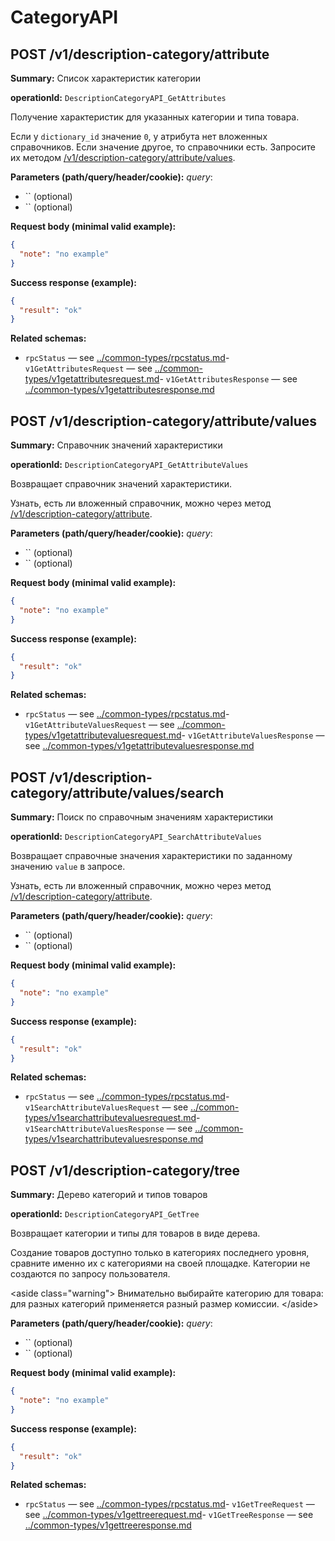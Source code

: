 # CategoryAPI

## POST /v1/description-category/attribute

**Summary:** Список характеристик категории

**operationId:** `DescriptionCategoryAPI_GetAttributes`

Получение характеристик для указанных категории и типа товара.

Если у `dictionary_id` значение `0`, у атрибута нет вложенных справочников.
Если значение другое, то справочники есть. Запросите их методом [/v1/description-category/attribute/values](#operation/DescriptionCategoryAPI_GetAttributeValues).

**Parameters (path/query/header/cookie):**
_query_:
- `` (optional)
- `` (optional)

**Request body (minimal valid example):**
```json
{
  "note": "no example"
}
```

**Success response (example):**
```json
{
  "result": "ok"
}
```

**Related schemas:**
- `rpcStatus` — see [../common-types/rpcstatus.md](../common-types/rpcstatus.md)- `v1GetAttributesRequest` — see [../common-types/v1getattributesrequest.md](../common-types/v1getattributesrequest.md)- `v1GetAttributesResponse` — see [../common-types/v1getattributesresponse.md](../common-types/v1getattributesresponse.md)
## POST /v1/description-category/attribute/values

**Summary:** Справочник значений характеристики

**operationId:** `DescriptionCategoryAPI_GetAttributeValues`

Возвращает справочник значений характеристики.

Узнать, есть ли вложенный справочник, можно через метод [/v1/description-category/attribute](#operation/DescriptionCategoryAPI_GetAttributes).

**Parameters (path/query/header/cookie):**
_query_:
- `` (optional)
- `` (optional)

**Request body (minimal valid example):**
```json
{
  "note": "no example"
}
```

**Success response (example):**
```json
{
  "result": "ok"
}
```

**Related schemas:**
- `rpcStatus` — see [../common-types/rpcstatus.md](../common-types/rpcstatus.md)- `v1GetAttributeValuesRequest` — see [../common-types/v1getattributevaluesrequest.md](../common-types/v1getattributevaluesrequest.md)- `v1GetAttributeValuesResponse` — see [../common-types/v1getattributevaluesresponse.md](../common-types/v1getattributevaluesresponse.md)
## POST /v1/description-category/attribute/values/search

**Summary:** Поиск по справочным значениям характеристики

**operationId:** `DescriptionCategoryAPI_SearchAttributeValues`

Возвращает справочные значения характеристики по заданному значению `value` в запросе.

Узнать, есть ли вложенный справочник, можно через метод [/v1/description-category/attribute](#operation/DescriptionCategoryAPI_GetAttributes).

**Parameters (path/query/header/cookie):**
_query_:
- `` (optional)
- `` (optional)

**Request body (minimal valid example):**
```json
{
  "note": "no example"
}
```

**Success response (example):**
```json
{
  "result": "ok"
}
```

**Related schemas:**
- `rpcStatus` — see [../common-types/rpcstatus.md](../common-types/rpcstatus.md)- `v1SearchAttributeValuesRequest` — see [../common-types/v1searchattributevaluesrequest.md](../common-types/v1searchattributevaluesrequest.md)- `v1SearchAttributeValuesResponse` — see [../common-types/v1searchattributevaluesresponse.md](../common-types/v1searchattributevaluesresponse.md)
## POST /v1/description-category/tree

**Summary:** Дерево категорий и типов товаров

**operationId:** `DescriptionCategoryAPI_GetTree`

Возвращает категории и типы для товаров в виде дерева.

Создание товаров доступно только в категориях последнего уровня, сравните именно их с категориями на своей площадке.
Категории не создаются по запросу пользователя.

&lt;aside class="warning"&gt;
  Внимательно выбирайте категорию для товара: для разных категорий применяется разный размер комиссии.
&lt;/aside&gt;

**Parameters (path/query/header/cookie):**
_query_:
- `` (optional)
- `` (optional)

**Request body (minimal valid example):**
```json
{
  "note": "no example"
}
```

**Success response (example):**
```json
{
  "result": "ok"
}
```

**Related schemas:**
- `rpcStatus` — see [../common-types/rpcstatus.md](../common-types/rpcstatus.md)- `v1GetTreeRequest` — see [../common-types/v1gettreerequest.md](../common-types/v1gettreerequest.md)- `v1GetTreeResponse` — see [../common-types/v1gettreeresponse.md](../common-types/v1gettreeresponse.md)
